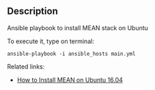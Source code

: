 ## Description

Ansible playbook to install MEAN stack on Ubuntu

To execute it, type on terminal:

```
ansible-playbook -i ansible_hosts main.yml
```

Related links:
- [How to Install MEAN on Ubuntu 16.04](https://linuxacademy.com/howtoguides/posts/show/topic/11960-how-to-install-mean-on-ubuntu-1604)
